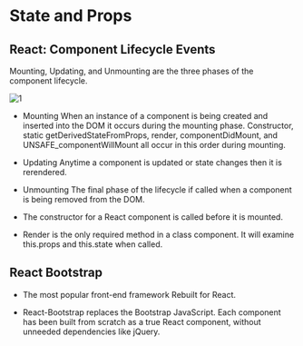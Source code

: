 # State and Props

## React: Component Lifecycle Events

Mounting, Updating, and Unmounting are the three phases of the component lifecycle.

![1](https://miro.medium.com/max/2800/0*0saPKFiTUk6W3FYp)

* Mounting
When an instance of a component is being created and inserted into the DOM it occurs during the mounting phase. Constructor, static getDerivedStateFromProps, render, componentDidMount, and UNSAFE_componentWillMount all occur in this order during mounting.

* Updating
Anytime a component is updated or state changes then it is rerendered.

* Unmounting
The final phase of the lifecycle if called when a component is being removed from the DOM.

* The constructor for a React component is called before it is mounted.


* Render is the only required method in a class component. It will examine this.props and this.state when called.

## React Bootstrap

* The most popular front-end framework
Rebuilt for React.

* React-Bootstrap replaces the Bootstrap JavaScript. Each component has been built from scratch as a true React component, without unneeded dependencies like jQuery.


